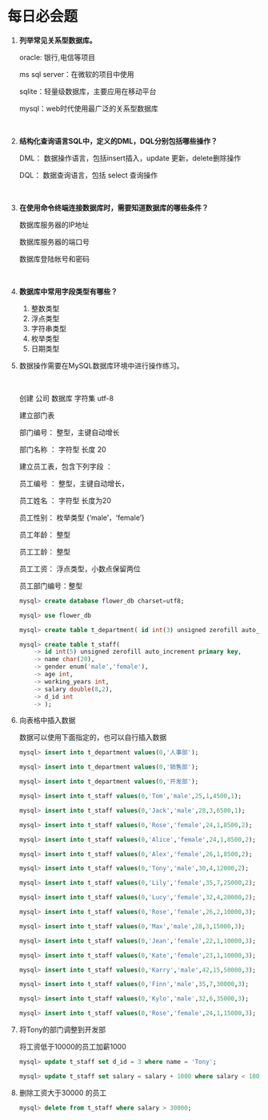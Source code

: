 # 每日必会题

1. **列举常见关系型数据库。**

   oracle: 银行,电信等项目

   ms sql server：在微软的项目中使用

   sqlite：轻量级数据库，主要应用在移动平台

   mysql：web时代使用最广泛的关系型数据库

   ​

2. **结构化查询语言SQL中，定义的DML，DQL分别包括哪些操作？**

   DML： 数据操作语言，包括insert插入，update 更新，delete删除操作

   DQL： 数据查询语言，包括 select 查询操作

   ​

3. **在使用命令终端连接数据库时，需要知道数据库的哪些条件？**

   数据库服务器的IP地址

   数据库服务器的端口号

   数据库登陆帐号和密码

   ​

4. **数据库中常用字段类型有哪些？**

   1.   整数类型
   2.   浮点类型
   3.   字符串类型
   4.   枚举类型
   5.   日期类型

5. 数据操作需要在MySQL数据库环境中进行操作练习。

   ​

   创建 公司 数据库 字符集 utf-8

    

   建立部门表

   部门编号： 整型，主键自动增长

   部门名称 ： 字符型 长度 20

    

   建立员工表，包含下列字段 ：

   员工编号 ： 整型，主键自动增长，

   员工姓名 ： 字符型 长度为20

   员工性别： 枚举类型 {‘male’，‘female’}

   员工年龄： 整型 

   员工工龄： 整型

   员工工资： 浮点类型，小数点保留两位

   员工部门编号：整型

   ```sql
   mysql> create database flower_db charset=utf8;

   mysql> use flower_db

   mysql> create table t_department( id int(3) unsigned zerofill auto_increment primary key, name char(20) );

   mysql> create table t_staff(
       -> id int(5) unsigned zerofill auto_increment primary key,
       -> name char(20),
       -> gender enum('male','female'),
       -> age int,
       -> working_years int,
       -> salary double(8,2),
       -> d_id int
       -> );

   ```

6. 向表格中插入数据 

   数据可以使用下面指定的，也可以自行插入数据

   ```sql
   mysql> insert into t_department values(0,'人事部');

   mysql> insert into t_department values(0,'销售部');

   mysql> insert into t_department values(0,'开发部');

   mysql> insert into t_staff values(0,'Tom','male',25,1,4500,1);

   mysql> insert into t_staff values(0,'Jack','male',28,3,6500,1);

   mysql> insert into t_staff values(0,'Rose','female',24,1,8500,2);

   mysql> insert into t_staff values(0,'Alice','female',24,1,8500,2);

   mysql> insert into t_staff values(0,'Alex','female',26,1,8500,2);

   mysql> insert into t_staff values(0,'Tony','male',30,4,12000,2);

   mysql> insert into t_staff values(0,'Lily','female',35,7,25000,2);

   mysql> insert into t_staff values(0,'Lucy','female',32,4,20000,2);

   mysql> insert into t_staff values(0,'Rose','female',26,2,10000,3);

   mysql> insert into t_staff values(0,'Max','male',28,3,15000,3);

   mysql> insert into t_staff values(0,'Jean','female',22,1,10000,3);

   mysql> insert into t_staff values(0,'Kate','female',23,1,10000,3);

   mysql> insert into t_staff values(0,'Karry','male',42,15,50000,3);

   mysql> insert into t_staff values(0,'Finn','male',35,7,30000,3);

   mysql> insert into t_staff values(0,'Kylo','male',32,6,35000,3);

   mysql> insert into t_staff values(0,'Rose','female',24,1,15000,3);

   ```

7. 将Tony的部门调整到开发部

    

   将工资低于10000的员工加薪1000

   ```sql
   mysql> update t_staff set d_id = 3 where name = 'Tony';

   mysql> update t_staff set salary = salary + 1000 where salary < 10000;

   ```

8. 删除工资大于30000 的员工

   ```sql
   mysql> delete from t_staff where salary > 30000;
   ```

   ​

